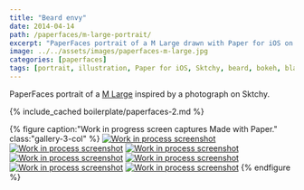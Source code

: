 ```yaml
---
title: "Beard envy"
date: 2014-04-14
path: /paperfaces/m-large-portrait/
excerpt: "PaperFaces portrait of a M Large drawn with Paper for iOS on an iPad."
image: ../../assets/images/paperfaces-m-large.jpg
categories: [paperfaces]
tags: [portrait, illustration, Paper for iOS, Sktchy, beard, bokeh, black and white]
---
```


PaperFaces portrait of a [M Large](https://sktchy.com/0qfVg) inspired by a photograph on Sktchy.

{% include_cached boilerplate/paperfaces-2.md %}

{% figure caption:"Work in progress screen captures Made with Paper." class:"gallery-3-col" %}
[![Work in process screenshot](../../assets/images/paperfaces-m-large-process-1-600.jpg)](../../assets/images/paperfaces-m-large-process-1-lg.jpg)
[![Work in process screenshot](../../assets/images/paperfaces-m-large-process-2-600.jpg)](../../assets/images/paperfaces-m-large-process-2-lg.jpg)
[![Work in process screenshot](../../assets/images/paperfaces-m-large-process-3-600.jpg)](../../assets/images/paperfaces-m-large-process-3-lg.jpg)
[![Work in process screenshot](../../assets/images/paperfaces-m-large-process-4-600.jpg)](../../assets/images/paperfaces-m-large-process-4-lg.jpg)
[![Work in process screenshot](../../assets/images/paperfaces-m-large-process-5-600.jpg)](../../assets/images/paperfaces-m-large-process-5-lg.jpg)
[![Work in process screenshot](../../assets/images/paperfaces-m-large-process-6-600.jpg)](../../assets/images/paperfaces-m-large-process-6-lg.jpg)
[![Work in process screenshot](../../assets/images/paperfaces-m-large-process-7-600.jpg)](../../assets/images/paperfaces-m-large-process-7-lg.jpg)
{% endfigure %}
